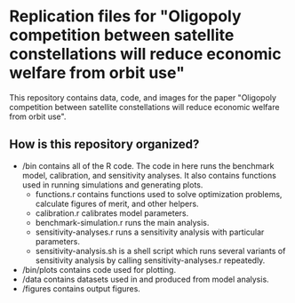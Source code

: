 # Replication files for "Oligopoly competition between satellite constellations will reduce economic welfare from orbit use"

This repository contains data, code, and images for the paper "Oligopoly competition between satellite constellations will reduce economic welfare from orbit use".

## How is this repository organized?

* /bin contains all of the R code. The code in here runs the benchmark model, calibration, and sensitivity analyses. It also contains functions used in running simulations and generating plots.
    * functions.r contains functions used to solve optimization problems, calculate figures of merit, and other helpers.
    * calibration.r calibrates model parameters.
    * benchmark-simulation.r runs the main analysis.
    * sensitivity-analyses.r runs a sensitivity analysis with particular parameters.
    * sensitivity-analysis.sh is a shell script which runs several variants of sensitivity analysis by calling sensitivity-analyses.r repeatedly.
* /bin/plots contains code used for plotting.
* /data contains datasets used in and produced from model analysis.
* /figures contains output figures.
